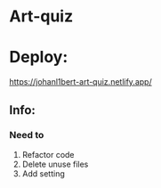 # Art-quiz

# Deploy:

https://johanl1bert-art-quiz.netlify.app/

## Info:

### Need to

1. Refactor code
2. Delete unuse files
3. Add setting
